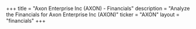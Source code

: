 +++
title = "Axon Enterprise Inc (AXON) - Financials"
description = "Analyze the Financials for Axon Enterprise Inc (AXON)"
ticker = "AXON"
layout = "financials"
+++

